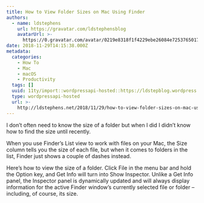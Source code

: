 ```yaml
---
title: How to View Folder Sizes on Mac Using Finder
authors:
  - name: ldstephens
    url: https://gravatar.com/ldstephensblog
    avatarUrl: >-
      https://0.gravatar.com/avatar/0219e8318f1f4229ebe26084e7253765017f43ca0c631be37dc6d0b8ad6e40a4?s=96&d=identicon&r=G
date: 2018-11-29T14:15:38.000Z
metadata:
  categories:
    - How To
    - Mac
    - macOS
    - Productivity
  tags: []
  uuid: 11ty/import::wordpressapi-hosted::https://ldstepblog.wordpress.com/?p=1634
  type: wordpressapi-hosted
  url: >-
    http://ldstephens.net/2018/11/29/how-to-view-folder-sizes-on-mac-using-finder/
---
```

I don’t often need to know the size of a folder but when I did I didn’t know how to find the size until recently.

When you use Finder’s List view to work with files on your Mac, the Size column tells you the size of each file, but when it comes to folders in the list, Finder just shows a couple of dashes instead.

Here’s how to view the size of a folder. Click File in the menu bar and hold the Option key, and Get Info will turn into Show Inspector. Unlike a Get Info panel, the Inspector panel is dynamically updated and will always display information for the active Finder window’s currently selected file or folder – including, of course, its size.